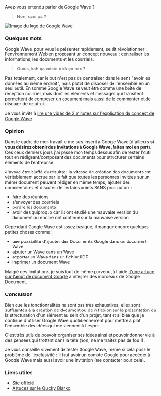 Avez-vous entendu parler de Google Wave ?

> Non, quoi ça ?

![Image du logo de Google Wave](${BASE_URL}/images/logos/google_wave.png "La vague Google Wave")

### Quelques mots

Google Wave, pour vous le présenter rapidement, se dit révolutionner l'environnement Web en proposant un concept nouveau : centraliser les informations, les documents et les courriels.

> Ouais, bah ça existe déjà ça non ?

Pas totalement, car le but n'est pas de centraliser dans le sens "avoir les données au même endroit", mais plutôt de disposer de l'ensemble en un seul outil. En somme Google Wave se veut être comme une boîte de réception courriel, mais dont les éléments et messages qui transitent permettent de composer un document mais aussi de le commenter et de discuter de celui-ci.

  Je vous invite à [lire une vidéo de 2 minutes sur l'explication du concept de Google Wave](http://www.youtube.com/watch?v=EkJ53RC8hFc&feature=related "Visualiser la vidéo permettant de comprendre Google Wave en un peu moins de 3 minutes").

### Opinion

Dans le cadre de mon travail je me suis inscrit à Google Wave (d'ailleurs **si vous désirez obtenir des invitations à Google Wave, faites moi en part**). Ces deux derniers jours j'ai passé mon temps dessus afin de tester l'outil tout en rédigeant/composant des documents pour structurer certains éléments de l'entreprise.

J'avoue être bluffé du résultat : la vitesse de création des documents est véritablement accrue par le fait que toutes les personnes invitées sur un même document peuvent rédiger en même temps, ajouter des commentaires et discuter de certains points SANS pour autant : 

  * faire des réunions
  * s'envoyer des courriels
  * perdre les documents
  * avoir des quiproquo car ils ont étudié une mauvaise version du document ou encore ont continué sur la mauvaise version

Cependant Google Wave est assez basique, il manque encore quelques petites choses comme : 

  * une possibilité d'ajouter des Documents Google dans un document Wave
  * ajouter un Wave dans un Wave
  * exporter un Wave dans un fichier PDF
  * imprimer un document Wave

Malgré ces limitations, je suis tout de même parvenu, à l'aide [d'une astuce sur l'ajout de document Google](/wiki/doku.php?id=astuces:internet:collaboration:google_wave:ajout_doc "Lire l'article du Quicky Blanko concernant l'ajout d'un Document Google au sein d'un Wave") à intégrer des morceaux de Google Document.

### Conclusion

Bien que les fonctionnalités ne sont pas très exhaustives, elles sont suffisantes à la création de document ou de réflexion sur la présentation ou la structuration d'un élément au sein d'un projet, tant et si bien que je continue d'utiliser Google Wave quotidiennement pour mettre à plat l'ensemble des idées qui me viennent à l'esprit.

C'est très utile de pouvoir organiser ses idées ainsi et pouvoir donner vie à des pensées qui trottent dans la tête (non, ne me traitez pas de fou !).

Je vous conseille vivement de tester Google Wave, même si cela pose le problème de l'exclusivité : il faut avoir un compte Google pour accéder à Google Wave mais aussi avoir une invitation (me contacter pour cela).

### Liens utiles

  * [Site officiel](http://wave.google.com/wave/ "Se rendre sur la page d'accueil de Google Wave")
  * [Astuces sur le Quicky Blanko](/wiki/doku.php?id=astuces:internet:collaboration:google_wave "Découvrir les astuces proposées par le Quicky Blanko au sujet de Google Wave")

